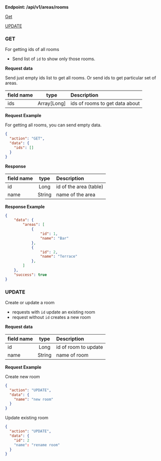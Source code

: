 **Endpoint: /api/v1/areas/rooms**

[Get](#GET)

[UPDATE](#UPDATE)

### GET ###

For getting ids of all rooms

* Send list of `id` to show only those rooms.

**Request data**

Send just empty ids list to get all rooms. Or send ids to get particular set of areas.

| field name |    type     | Description                             |
| :--------- | :---------: | :-------------------------------------- |
| ids        | Array[Long] | ids of rooms to get data about |

**Request Example**

For getting all rooms, you can send empty data.

```json
{
  "action": "GET",
  "data": {
    "ids": []
  }
}
```

**Response**

| field name    |  type  | Description                       |
| :------------ | :----: | :-------------------------------- |
| id            |  Long  | id of the area (table)            |
| name          | String | name of the area                  |

**Response Example**

```json
{
    "data": {
        "areas": [
            {
                "id": 1,
                "name": "Bar"
            },
            {
                "id": 2,
                "name": "Terrace"
            },
        ]
    },
    "success": true
}
```

### UPDATE ###

Create or update a room

* requests with `id` update an existing room
* request without `id` creates a new room

**Request data**


| field name |    type     | Description                             |
| :--------- | :---------: | :-------------------------------------- |
| id         | Long        | id of room to update                   |
| name       | String      | name of room |

**Request Example**

Create new room

```json
{
  "action": "UPDATE",
  "data": {
    "name": "new room"
  }
}
```

Update existing room

```json
{
  "action": "UPDATE",
  "data": {
    "id": 2
    "name": "rename room"
  }
}
```

